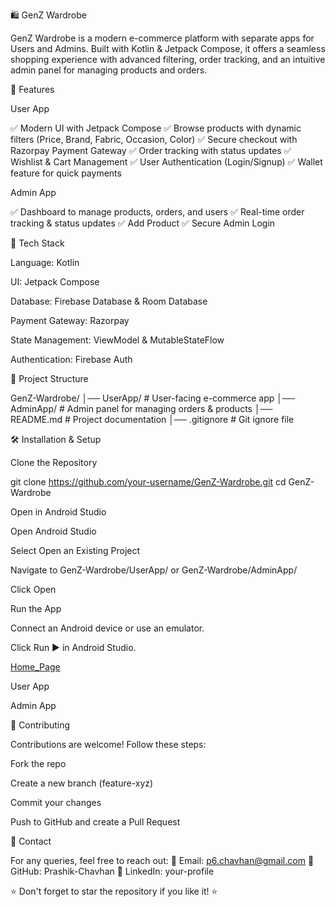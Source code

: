 🛍️ GenZ Wardrobe

GenZ Wardrobe is a modern e-commerce platform with separate apps for Users and Admins. Built with Kotlin & Jetpack Compose, it offers a seamless shopping experience with advanced filtering, order tracking, and an intuitive admin panel for managing products and orders.

📌 Features

User App

✅ Modern UI with Jetpack Compose
✅ Browse products with dynamic filters (Price, Brand, Fabric, Occasion, Color)
✅ Secure checkout with Razorpay Payment Gateway
✅ Order tracking with status updates
✅ Wishlist & Cart Management
✅ User Authentication (Login/Signup)
✅ Wallet feature for quick payments

Admin App

✅ Dashboard to manage products, orders, and users
✅ Real-time order tracking & status updates
✅ Add Product
✅ Secure Admin Login

🚀 Tech Stack

Language: Kotlin

UI: Jetpack Compose

Database: Firebase Database & Room Database

Payment Gateway: Razorpay

State Management: ViewModel & MutableStateFlow

Authentication: Firebase Auth

📂 Project Structure

GenZ-Wardrobe/
│── UserApp/      # User-facing e-commerce app
│── AdminApp/     # Admin panel for managing orders & products
│── README.md     # Project documentation
│── .gitignore    # Git ignore file

🛠️ Installation & Setup

Clone the Repository

git clone https://github.com/your-username/GenZ-Wardrobe.git
cd GenZ-Wardrobe

Open in Android Studio

Open Android Studio

Select Open an Existing Project

Navigate to GenZ-Wardrobe/UserApp/ or GenZ-Wardrobe/AdminApp/

Click Open

Run the App

Connect an Android device or use an emulator.

Click Run ▶️ in Android Studio.

[Home_Page]([assets/home_page.jpg](https://github.com/Prashik-Chavhan/GenZ-Wardrobe/blob/4800587b37fe71b40f552dcbcc31e675783de937/assets/home_page.jpg))

User App

 

Admin App

 


🤝 Contributing

Contributions are welcome! Follow these steps:

Fork the repo

Create a new branch (feature-xyz)

Commit your changes

Push to GitHub and create a Pull Request

📧 Contact

For any queries, feel free to reach out:
📩 Email: p6.chavhan@gmail.com
🔗 GitHub: Prashik-Chavhan
🔗 LinkedIn: your-profile

⭐ Don't forget to star the repository if you like it! ⭐

